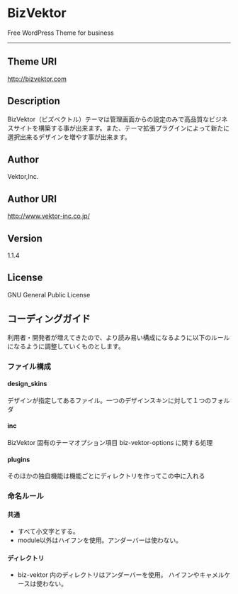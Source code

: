 ﻿BizVektor
==========
Free WordPress Theme for business
* * *
## Theme URI
http://bizvektor.com
## Description
BizVektor（ビズベクトル）テーマは管理画面からの設定のみで高品質なビジネスサイトを構築する事が出来ます。また、テーマ拡張プラグインによって新たに選択出来るデザインを増やす事が出来ます。
## Author
Vektor,Inc.
## Author URI
http://www.vektor-inc.co.jp/
## Version
1.1.4
## License
GNU General Public License

## コーディングガイド

利用者・開発者が増えてきたので、より読み易い構成になるように以下のルールになるように調整していくものとします。

### ファイル構成

#### design_skins
デザインが指定してあるファイル。一つのデザインスキンに対して１つのフォルダ

#### inc

BizVektor 固有のテーマオプション項目 biz-vektor-options に関する処理

#### plugins

そのほかの独自機能は機能ごとにディレクトリを作ってこの中に入れる

### 命名ルール

#### 共通

* すべて小文字とする。
* module以外はハイフンを使用。アンダーバーは使わない。

#### ディレクトリ

* biz-vektor 内のディレクトリはアンダーバーを使用。 ハイフンやキャメルケースは使わない。